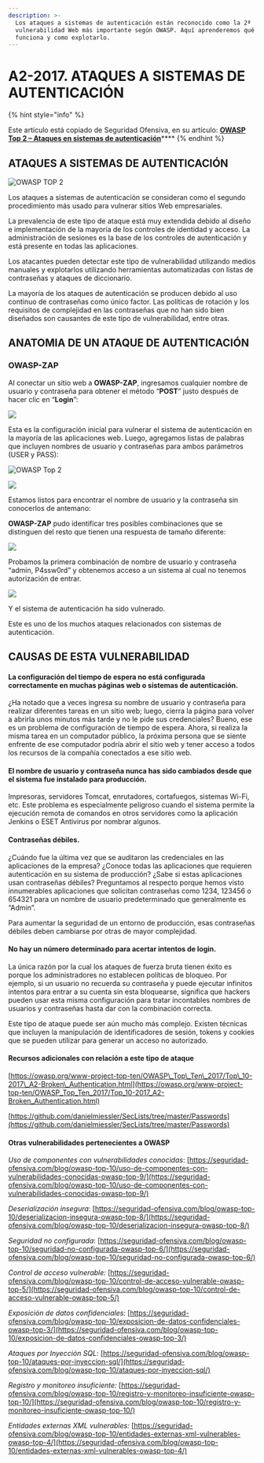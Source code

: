 ```yaml
---
description: >-
  Los ataques a sistemas de autenticación están reconocido como la 2ª
  vulnerabilidad Web más importante según OWASP. Aquí aprenderemos qué es, como
  funciona y como explotarlo.
---
```


# A2-2017. ATAQUES A SISTEMAS DE AUTENTICACIÓN

{% hint style="info" %}


Este artículo está copiado de Seguridad Ofensiva, en su artículo: [**OWASP Top 2 – Ataques en sistemas de autenticación**](https://seguridad-ofensiva.com/blog/owasp-top-10/owasp-top-2/)\*\*\*\*
{% endhint %}

## ATAQUES A SISTEMAS DE AUTENTICACIÓN

![OWASP TOP 2](https://seguridad-ofensiva.com/blog/ptukregr/2019/10/broken_authentication-1024x683.jpg)

Los ataques a sistemas de autenticación se consideran como el segundo procedimiento más usado para vulnerar sitios Web empresariales.

La prevalencia de este tipo de ataque está muy extendida debido al diseño e implementación de la mayoría de los controles de identidad y acceso. La administración de sesiones es la base de los controles de autenticación y está presente en todas las aplicaciones.

Los atacantes pueden detectar este tipo de vulnerabilidad utilizando medios manuales y explotarlos utilizando herramientas automatizadas con listas de contraseñas y ataques de diccionario.

La mayoría de los ataques de autenticación se producen debido al uso continuo de contraseñas como único factor. Las políticas de rotación y los requisitos de complejidad en las contraseñas que no han sido bien diseñados son causantes de este tipo de vulnerabilidad, entre otras.

## ANATOMIA DE UN ATAQUE DE AUTENTICACIÓN

### **OWASP-ZAP**

Al conectar un sitio web a **OWASP-ZAP**, ingresamos cualquier nombre de usuario y contraseña para obtener el método “**POST**” justo después de hacer clic en “**Login**”:

![](https://seguridad-ofensiva.com/blog/ptukregr/2019/10/bauth-1024x459.png)

Esta es la configuración inicial para vulnerar el sistema de autenticación en la mayoría de las aplicaciones web. Luego, agregamos listas de palabras que incluyen nombres de usuario y contraseñas para ambos parámetros \(USER y PASS\):

![OWASP Top 2](https://seguridad-ofensiva.com/blog/ptukregr/2019/10/bauth3.png)

![](https://seguridad-ofensiva.com/blog/ptukregr/2019/10/bauth2.png)

Estamos listos para encontrar el nombre de usuario y la contraseña sin conocerlos de antemano:

**OWASP-ZAP** pudo identificar tres posibles combinaciones que se distinguen del resto que tienen una respuesta de tamaño diferente:

![](https://seguridad-ofensiva.com/blog/ptukregr/2019/10/bauth5.png)

Probamos la primera combinación de nombre de usuario y contraseña “admin, P4ssw0rd” y obtenemos acceso a un sistema al cual no tenemos autorización de entrar.

![](https://seguridad-ofensiva.com/blog/ptukregr/2019/10/bauth6-1024x228.png)

Y el sistema de autenticación ha sido vulnerado.

Este es uno de los muchos ataques relacionados con sistemas de autenticación.

## CAUSAS DE ESTA VULNERABILIDAD

#### **La configuración del tiempo de espera no está configurada correctamente en muchas páginas web o sistemas de autenticación**.

¿Ha notado que a veces ingresa su nombre de usuario y contraseña para realizar diferentes tareas en un sitio web; luego, cierra la página para volver a abrirla unos minutos más tarde y no le pide sus credenciales? Bueno, ese es un problema de configuración de tiempo de espera. Ahora, si realiza la misma tarea en un computador público, la próxima persona que se siente enfrente de ese computador podría abrir el sitio web y tener acceso a todos los recursos de la compañía conectados a ese sitio web.

#### **El nombre de usuario y contraseña nunca has sido cambiados desde que el sistema fue instalado para producción**.

Impresoras, servidores Tomcat, enrutadores, cortafuegos, sistemas Wi-Fi, etc. Este problema es especialmente peligroso cuando el sistema permite la ejecución remota de comandos en otros servidores como la aplicación Jenkins o ESET Antivirus por nombrar algunos.

#### **Contraseñas débiles**.

¿Cuándo fue la última vez que se auditaron las credenciales en las aplicaciones de la empresa? ¿Conoce todas las aplicaciones que requieren autenticación en su sistema de producción? ¿Sabe si estas aplicaciones usan contraseñas débiles? Preguntamos al respecto porque hemos visto innumerables aplicaciones que solicitan contraseñas como 1234, 123456 o 654321 para un nombre de usuario predeterminado que generalmente es “Admin”.

Para aumentar la seguridad de un entorno de producción, esas contraseñas débiles deben cambiarse por otras de mayor complejidad.

#### **No hay un número determinado para acertar intentos de login.**

La única razón por la cual los ataques de fuerza bruta tienen éxito es porque los administradores no establecen políticas de bloqueo. Por ejemplo, si un usuario no recuerda su contraseña y puede ejecutar infinitos intentos para entrar a su cuenta sin esta bloquearse, significa que hackers pueden usar esta misma configuración para tratar incontables nombres de usuarios y contraseñas hasta dar con la combinación correcta.  

Este tipo de ataque puede ser aún mucho más complejo. Existen técnicas que incluyen la manipulación de identificadores de sesión, tokens y cookies que se pueden utilizar para generar un acceso no autorizado.

#### **Recursos adicionales con relación a este tipo de ataque**

[https://owasp.org/www-project-top-ten/OWASP\_Top\_Ten\_2017/Top\_10-2017\_A2-Broken\_Authentication.html](https://owasp.org/www-project-top-ten/OWASP_Top_Ten_2017/Top_10-2017_A2-Broken_Authentication.html)

[https://github.com/danielmiessler/SecLists/tree/master/Passwords](https://github.com/danielmiessler/SecLists/tree/master/Passwords)

#### **Otras vulnerabilidades pertenecientes a OWASP**

_Uso de componentes con vulnerabilidades conocidas_: [https://seguridad-ofensiva.com/blog/owasp-top-10/uso-de-componentes-con-vulnerabilidades-conocidas-owasp-top-9/](https://seguridad-ofensiva.com/blog/owasp-top-10/uso-de-componentes-con-vulnerabilidades-conocidas-owasp-top-9/)

_Deserialización insegura_: [https://seguridad-ofensiva.com/blog/owasp-top-10/deserializacion-insegura-owasp-top-8/](https://seguridad-ofensiva.com/blog/owasp-top-10/deserializacion-insegura-owasp-top-8/)

_Seguridad no configurada_: [https://seguridad-ofensiva.com/blog/owasp-top-10/seguridad-no-configurada-owasp-top-6/](https://seguridad-ofensiva.com/blog/owasp-top-10/seguridad-no-configurada-owasp-top-6/)

_Control de acceso vulnerable:_ [https://seguridad-ofensiva.com/blog/owasp-top-10/control-de-acceso-vulnerable-owasp-top-5/](https://seguridad-ofensiva.com/blog/owasp-top-10/control-de-acceso-vulnerable-owasp-top-5/)

_Exposición de datos confidenciales:_ [https://seguridad-ofensiva.com/blog/owasp-top-10/exposicion-de-datos-confidenciales-owasp-top-3/](https://seguridad-ofensiva.com/blog/owasp-top-10/exposicion-de-datos-confidenciales-owasp-top-3/)

_Ataques por Inyección SQL_: [https://seguridad-ofensiva.com/blog/owasp-top-10/ataques-por-inyeccion-sql/](https://seguridad-ofensiva.com/blog/owasp-top-10/ataques-por-inyeccion-sql/)

_Registro y monitoreo insuficiente:_ [https://seguridad-ofensiva.com/blog/owasp-top-10/registro-y-monitoreo-insuficiente-owasp-top-10/](https://seguridad-ofensiva.com/blog/owasp-top-10/registro-y-monitoreo-insuficiente-owasp-top-10/)

_Entidades externas XML vulnerables:_ [https://seguridad-ofensiva.com/blog/owasp-top-10/entidades-externas-xml-vulnerables-owasp-top-4/](https://seguridad-ofensiva.com/blog/owasp-top-10/entidades-externas-xml-vulnerables-owasp-top-4/)

